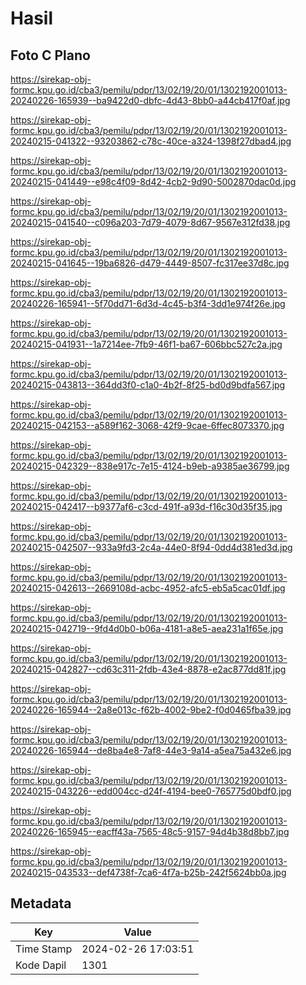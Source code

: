 # Hasil

## Foto C Plano

https://sirekap-obj-formc.kpu.go.id/cba3/pemilu/pdpr/13/02/19/20/01/1302192001013-20240226-165939--ba9422d0-dbfc-4d43-8bb0-a44cb417f0af.jpg

https://sirekap-obj-formc.kpu.go.id/cba3/pemilu/pdpr/13/02/19/20/01/1302192001013-20240215-041322--93203862-c78c-40ce-a324-1398f27dbad4.jpg

https://sirekap-obj-formc.kpu.go.id/cba3/pemilu/pdpr/13/02/19/20/01/1302192001013-20240215-041449--e98c4f09-8d42-4cb2-9d90-5002870dac0d.jpg

https://sirekap-obj-formc.kpu.go.id/cba3/pemilu/pdpr/13/02/19/20/01/1302192001013-20240215-041540--c096a203-7d79-4079-8d67-9567e312fd38.jpg

https://sirekap-obj-formc.kpu.go.id/cba3/pemilu/pdpr/13/02/19/20/01/1302192001013-20240215-041645--19ba6826-d479-4449-8507-fc317ee37d8c.jpg

https://sirekap-obj-formc.kpu.go.id/cba3/pemilu/pdpr/13/02/19/20/01/1302192001013-20240226-165941--5f70dd71-6d3d-4c45-b3f4-3dd1e974f26e.jpg

https://sirekap-obj-formc.kpu.go.id/cba3/pemilu/pdpr/13/02/19/20/01/1302192001013-20240215-041931--1a7214ee-7fb9-46f1-ba67-606bbc527c2a.jpg

https://sirekap-obj-formc.kpu.go.id/cba3/pemilu/pdpr/13/02/19/20/01/1302192001013-20240215-043813--364dd3f0-c1a0-4b2f-8f25-bd0d9bdfa567.jpg

https://sirekap-obj-formc.kpu.go.id/cba3/pemilu/pdpr/13/02/19/20/01/1302192001013-20240215-042153--a589f162-3068-42f9-9cae-6ffec8073370.jpg

https://sirekap-obj-formc.kpu.go.id/cba3/pemilu/pdpr/13/02/19/20/01/1302192001013-20240215-042329--838e917c-7e15-4124-b9eb-a9385ae36799.jpg

https://sirekap-obj-formc.kpu.go.id/cba3/pemilu/pdpr/13/02/19/20/01/1302192001013-20240215-042417--b9377af6-c3cd-491f-a93d-f16c30d35f35.jpg

https://sirekap-obj-formc.kpu.go.id/cba3/pemilu/pdpr/13/02/19/20/01/1302192001013-20240215-042507--933a9fd3-2c4a-44e0-8f94-0dd4d381ed3d.jpg

https://sirekap-obj-formc.kpu.go.id/cba3/pemilu/pdpr/13/02/19/20/01/1302192001013-20240215-042613--2669108d-acbc-4952-afc5-eb5a5cac01df.jpg

https://sirekap-obj-formc.kpu.go.id/cba3/pemilu/pdpr/13/02/19/20/01/1302192001013-20240215-042719--9fd4d0b0-b06a-4181-a8e5-aea231a1f65e.jpg

https://sirekap-obj-formc.kpu.go.id/cba3/pemilu/pdpr/13/02/19/20/01/1302192001013-20240215-042827--cd63c311-2fdb-43e4-8878-e2ac877dd81f.jpg

https://sirekap-obj-formc.kpu.go.id/cba3/pemilu/pdpr/13/02/19/20/01/1302192001013-20240226-165944--2a8e013c-f62b-4002-9be2-f0d0465fba39.jpg

https://sirekap-obj-formc.kpu.go.id/cba3/pemilu/pdpr/13/02/19/20/01/1302192001013-20240226-165944--de8ba4e8-7af8-44e3-9a14-a5ea75a432e6.jpg

https://sirekap-obj-formc.kpu.go.id/cba3/pemilu/pdpr/13/02/19/20/01/1302192001013-20240215-043226--edd004cc-d24f-4194-bee0-765775d0bdf0.jpg

https://sirekap-obj-formc.kpu.go.id/cba3/pemilu/pdpr/13/02/19/20/01/1302192001013-20240226-165945--eacff43a-7565-48c5-9157-94d4b38d8bb7.jpg

https://sirekap-obj-formc.kpu.go.id/cba3/pemilu/pdpr/13/02/19/20/01/1302192001013-20240215-043533--def4738f-7ca6-4f7a-b25b-242f5624bb0a.jpg


## Metadata

| Key        | Value               |
| ---------- | ------------------- |
| Time Stamp | 2024-02-26 17:03:51 |
| Kode Dapil | 1301                |



